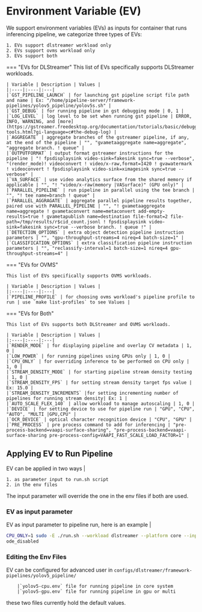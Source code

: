 # Environment Variable (EV)
We support environment variables (EVs) as inputs for container that runs inferencing pipeline, we categorize three types of EVs:

    1. EVs support dlstreamer workload only
    2. EVs support ovms workload only
    3. EVs support both

=== "EVs for DLStreamer"
    This list of EVs specifically supports DLStreamer workloads.

    | Variable | Description | Values |
    |:----|:----|:---|
    |`GST_PIPELINE_LAUNCH` | for launching gst pipeline script file path and name | Ex: "/home/pipeline-server/framework-pipelines/yolov5_pipeline/yolov5s.sh" |
    |`GST_DEBUG` | for running pipeline in gst debugging mode | 0, 1 |
    |`LOG_LEVEL` | log level to be set when running gst pipeline | ERROR, INFO, WARNING, and [more](https://gstreamer.freedesktop.org/documentation/tutorials/basic/debugging-tools.html?gi-language=c#the-debug-log) |
    |`AGGREGATE` | aggregate branches of the gstreamer pipeline, if any, at the end of the pipeline | "", "gvametaaggregate name=aggregate", "aggregate branch. ! queue" |
    |`OUTPUTFORMAT` | output format gstreamer instructions for the pipeline | "! fpsdisplaysink video-sink=fakesink sync=true --verbose", "(render_mode)! videoconvert ! video/x-raw,format=I420 ! gvawatermark ! videoconvert ! fpsdisplaysink video-sink=ximagesink sync=true --verbose" |
    |`VA_SURFACE` | use video analytics surface from the shared memory if applicable | "", "! "video/x-raw(memory |VASurface)" (GPU only)" |
    |`PARALLEL_PIPELINE` | run pipeline in parallel using the tee branch | "", "! tee name=branch ! queue" |
    |`PARALLEL_AGGRAGATE` | aggregate parallel pipeline results together, paired use with PARALLEL_PIPELINE | "", "! gvametaaggregate name=aggregate ! gvametaconvert name=metaconvert add-empty-results=true ! gvametapublish name=destination file-format=2 file-path=/tmp/results/r$cid_count.jsonl ! fpsdisplaysink video-sink=fakesink sync=true --verbose branch. ! queue !" |
    |`DETECTION_OPTIONS` | extra object detection pipeline instruction parameters | "", "gpu-throughput-streams=4 nireq=4 batch-size=1" |
    |`CLASSIFICATION_OPTIONS` | extra classification pipeline instruction parameters | "", "reclassify-interval=1 batch-size=1 nireq=4 gpu-throughput-streams=4" |


=== "EVs for OVMS"

    This list of EVs specifically supports OVMS workloads.

    | Variable | Description | Values |
    |:----|:----|:---|
    |`PIPELINE_PROFILE` | for choosing ovms workload's pipeline profile to run | use `make list-profiles` to see Values |

=== "EVs for Both"

    This list of EVs supports both DLStreamer and OVMS workloads.

    | Variable | Description | Values |
    |:----|:----|:---|
    |`RENDER_MODE` | for displaying pipeline and overlay CV metadata | 1, 0 |
    |`LOW_POWER` | for running pipelines using GPUs only | 1, 0 |
    |`CPU_ONLY` | for overriding inference to be performed on CPU only | 1, 0 |
    |`STREAM_DENSITY_MODE` | for starting pipeline stream density testing | 1, 0 |
    |`STREAM_DENSITY_FPS` | for setting stream density target fps value | Ex: 15.0 |
    |`STREAM_DENSITY_INCREMENTS` |for setting incrementing number of pipelines for running stream density| Ex: 1 |
    |`AUTO_SCALE_FLEX_140` | allow workload to manage autoscaling | 1, 0 |
    |`DEVICE` | for setting device to use for pipeline run | "GPU", "CPU", "AUTO", "MULTI |GPU,CPU" |
    |`OCR_DEVICE` | optical character recognition device | "CPU", "GPU" |
    |`PRE_PROCESS` | pre process command to add for inferencing | "pre-process-backend=vaapi-surface-sharing", "pre-process-backend=vaapi-surface-sharing pre-process-config=VAAPI_FAST_SCALE_LOAD_FACTOR=1" |

## Applying EV to Run Pipeline
EV can be applied in two ways |

    1. as parameter input to run.sh script
    2. in the env files

The input parameter will override the one in the env files if both are used.

### EV as input parameter
EV as input parameter to pipeline run, here is an example |

```bash
CPU_ONLY=1 sudo -E ./run.sh --workload dlstreamer --platform core --inputsrc rtsp |//127.0.0.1 |8554/camera_0 --ocr_disabled --barc
ode_disabled
```

### Editing the Env Files
EV can be configured for advanced user in `configs/dlstreamer/framework-pipelines/yolov5_pipeline/`

        |`yolov5-cpu.env` file for running pipeline in core system
        |`yolov5-gpu.env` file for running pipeline in gpu or multi

these two files currently hold the default values.